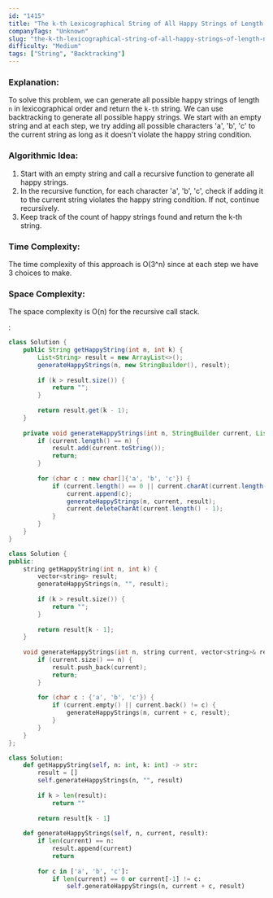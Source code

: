 ```yaml
---
id: "1415"
title: "The k-th Lexicographical String of All Happy Strings of Length n"
companyTags: "Unknown"
slug: "the-k-th-lexicographical-string-of-all-happy-strings-of-length-n"
difficulty: "Medium"
tags: ["String", "Backtracking"]
---
```


### Explanation:
To solve this problem, we can generate all possible happy strings of length `n` in lexicographical order and return the `k-th` string. We can use backtracking to generate all possible happy strings. We start with an empty string and at each step, we try adding all possible characters 'a', 'b', 'c' to the current string as long as it doesn't violate the happy string condition.

### Algorithmic Idea:
1. Start with an empty string and call a recursive function to generate all happy strings.
2. In the recursive function, for each character 'a', 'b', 'c', check if adding it to the current string violates the happy string condition. If not, continue recursively.
3. Keep track of the count of happy strings found and return the k-th string.

### Time Complexity:
The time complexity of this approach is O(3^n) since at each step we have 3 choices to make.

### Space Complexity:
The space complexity is O(n) for the recursive call stack.

:

```java
class Solution {
    public String getHappyString(int n, int k) {
        List<String> result = new ArrayList<>();
        generateHappyStrings(n, new StringBuilder(), result);
        
        if (k > result.size()) {
            return "";
        }
        
        return result.get(k - 1);
    }
    
    private void generateHappyStrings(int n, StringBuilder current, List<String> result) {
        if (current.length() == n) {
            result.add(current.toString());
            return;
        }
        
        for (char c : new char[]{'a', 'b', 'c'}) {
            if (current.length() == 0 || current.charAt(current.length() - 1) != c) {
                current.append(c);
                generateHappyStrings(n, current, result);
                current.deleteCharAt(current.length() - 1);
            }
        }
    }
}
```

```cpp
class Solution {
public:
    string getHappyString(int n, int k) {
        vector<string> result;
        generateHappyStrings(n, "", result);
        
        if (k > result.size()) {
            return "";
        }
        
        return result[k - 1];
    }
    
    void generateHappyStrings(int n, string current, vector<string>& result) {
        if (current.size() == n) {
            result.push_back(current);
            return;
        }
        
        for (char c : {'a', 'b', 'c'}) {
            if (current.empty() || current.back() != c) {
                generateHappyStrings(n, current + c, result);
            }
        }
    }
};
```

```python
class Solution:
    def getHappyString(self, n: int, k: int) -> str:
        result = []
        self.generateHappyStrings(n, "", result)
        
        if k > len(result):
            return ""
        
        return result[k - 1]
    
    def generateHappyStrings(self, n, current, result):
        if len(current) == n:
            result.append(current)
            return
        
        for c in ['a', 'b', 'c']:
            if len(current) == 0 or current[-1] != c:
                self.generateHappyStrings(n, current + c, result)
```